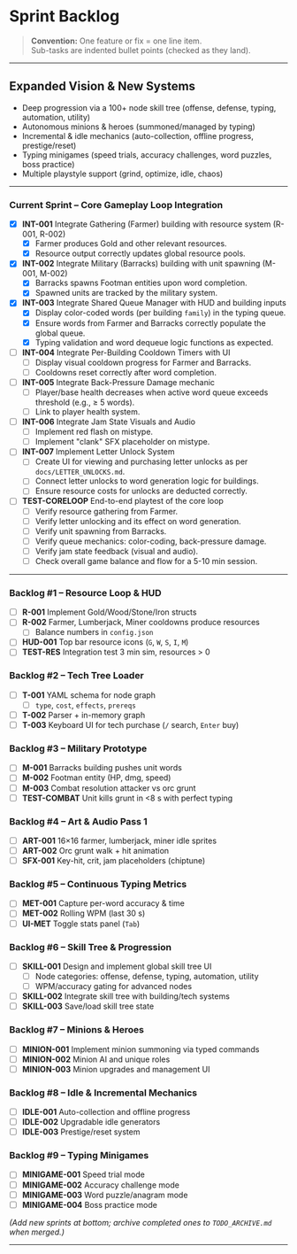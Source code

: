 # Sprint Backlog

> **Convention:** One feature or fix = one line item.  
> Sub-tasks are indented bullet points (checked as they land).

---

## Expanded Vision & New Systems

- Deep progression via a 100+ node skill tree (offense, defense, typing, automation, utility)
- Autonomous minions & heroes (summoned/managed by typing)
- Incremental & idle mechanics (auto-collection, offline progress, prestige/reset)
- Typing minigames (speed trials, accuracy challenges, word puzzles, boss practice)
- Multiple playstyle support (grind, optimize, idle, chaos)

---

### Current Sprint – Core Gameplay Loop Integration

- [x] **INT-001** Integrate Gathering (Farmer) building with resource system (R-001, R-002)
  - [x] Farmer produces Gold and other relevant resources.
  - [x] Resource output correctly updates global resource pools.
- [x] **INT-002** Integrate Military (Barracks) building with unit spawning (M-001, M-002)
  - [x] Barracks spawns Footman entities upon word completion.
  - [x] Spawned units are tracked by the military system.
- [x] **INT-003** Integrate Shared Queue Manager with HUD and building inputs
  - [x] Display color-coded words (per building `family`) in the typing queue.
  - [x] Ensure words from Farmer and Barracks correctly populate the global queue.
  - [x] Typing validation and word dequeue logic functions as expected.
- [ ] **INT-004** Integrate Per-Building Cooldown Timers with UI
  - [ ] Display visual cooldown progress for Farmer and Barracks.
  - [ ] Cooldowns reset correctly after word completion.
- [ ] **INT-005** Integrate Back-Pressure Damage mechanic
  - [ ] Player/base health decreases when active word queue exceeds threshold (e.g., ≥ 5 words).
  - [ ] Link to player health system.
- [ ] **INT-006** Integrate Jam State Visuals and Audio
  - [ ] Implement red flash on mistype.
  - [ ] Implement "clank" SFX placeholder on mistype.
- [ ] **INT-007** Implement Letter Unlock System
  - [ ] Create UI for viewing and purchasing letter unlocks as per `docs/LETTER_UNLOCKS.md`.
  - [ ] Connect letter unlocks to word generation logic for buildings.
  - [ ] Ensure resource costs for unlocks are deducted correctly.
- [ ] **TEST-CORELOOP** End-to-end playtest of the core loop
  - [ ] Verify resource gathering from Farmer.
  - [ ] Verify letter unlocking and its effect on word generation.
  - [ ] Verify unit spawning from Barracks.
  - [ ] Verify queue mechanics: color-coding, back-pressure damage.
  - [ ] Verify jam state feedback (visual and audio).
  - [ ] Check overall game balance and flow for a 5-10 min session.

---

### Backlog #1 – Resource Loop & HUD

- [ ] **R-001** Implement Gold/Wood/Stone/Iron structs
- [ ] **R-002** Farmer, Lumberjack, Miner cooldowns produce resources
  - [ ] Balance numbers in `config.json`
- [ ] **HUD-001** Top bar resource icons (`G`, `W`, `S`, `I`, `M`)
- [ ] **TEST-RES** Integration test 3 min sim, resources > 0

### Backlog #2 – Tech Tree Loader

- [ ] **T-001** YAML schema for node graph
  - [ ] `type`, `cost`, `effects`, `prereqs`
- [ ] **T-002** Parser + in-memory graph
- [ ] **T-003** Keyboard UI for tech purchase (`/` search, `Enter` buy)

### Backlog #3 – Military Prototype

- [ ] **M-001** Barracks building pushes unit words
- [ ] **M-002** Footman entity (HP, dmg, speed)
- [ ] **M-003** Combat resolution attacker vs orc grunt
- [ ] **TEST-COMBAT** Unit kills grunt in <8 s with perfect typing

### Backlog #4 – Art & Audio Pass 1

- [ ] **ART-001** 16×16 farmer, lumberjack, miner idle sprites
- [ ] **ART-002** Orc grunt walk + hit animation
- [ ] **SFX-001** Key-hit, crit, jam placeholders (chiptune)

### Backlog #5 – Continuous Typing Metrics

- [ ] **MET-001** Capture per-word accuracy & time
- [ ] **MET-002** Rolling WPM (last 30 s)
- [ ] **UI-MET** Toggle stats panel (`Tab`)

### Backlog #6 – Skill Tree & Progression

- [ ] **SKILL-001** Design and implement global skill tree UI
  - [ ] Node categories: offense, defense, typing, automation, utility
  - [ ] WPM/accuracy gating for advanced nodes
- [ ] **SKILL-002** Integrate skill tree with building/tech systems
- [ ] **SKILL-003** Save/load skill tree state

### Backlog #7 – Minions & Heroes

- [ ] **MINION-001** Implement minion summoning via typed commands
- [ ] **MINION-002** Minion AI and unique roles
- [ ] **MINION-003** Minion upgrades and management UI

### Backlog #8 – Idle & Incremental Mechanics

- [ ] **IDLE-001** Auto-collection and offline progress
- [ ] **IDLE-002** Upgradable idle generators
- [ ] **IDLE-003** Prestige/reset system

### Backlog #9 – Typing Minigames

- [ ] **MINIGAME-001** Speed trial mode
- [ ] **MINIGAME-002** Accuracy challenge mode
- [ ] **MINIGAME-003** Word puzzle/anagram mode
- [ ] **MINIGAME-004** Boss practice mode

*(Add new sprints at bottom; archive completed ones to `TODO_ARCHIVE.md` when merged.)*

---
